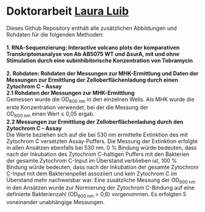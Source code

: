 # Doktorarbeit [Laura Luib](Laura.Luib@med.uni-tuebingen.de)

Dieses Github Repository enthält alle zusätzlichen Abbildungen und Rohdaten für die folgenden Methoden: <br/>
<br/>
**1. RNA-Sequenzierung: Interactive volcano plots der komparativen Transkriptomanalyse von Ab AB5075 WT und ΔsurA, mit und ohne Stimulation durch eine subinhibitorische Konzentration von Tobramycin** <br/>
<br/>
**2. Rohdaten: Rohdaten der Messungen zur MHK-Ermittlung und Daten der Messungen zur Ermittlung der Zelloberflächenladung durch einen Zytochrom C – Assay** <br/>
**2.1 Rohdaten der Messungen zur MHK-Ermittlung** <br/>
Gemessen wurde die OD<sub>600 nm</sub> in den einzelnen Wells. Als MHK wurde die erste Konzentration verwendet, bei der die Messung der <br/>OD<sub>600 nm</sub> einen Wert ≤ 0,05 ergab. <br/>
**2.2  Messungen zur Ermittlung der Zelloberflächenladung durch den Zytochrom C – Assay** <br/>
Die Werte beziehen sich auf die bei 530 nm ermittelte Extinktion des mit Zytochrom C versetzten Assay-Puffers. Die Messung der Extinktion erfolgte in allen Ansätzen ebenfalls bei 530 nm. 0 % Bindung würde bedeuten, dass nach der Inkubation des Zytochrom C-haltigen Puffers mit den Bakterien der gesamte Zytochrom C-Input im Überstand verblieben ist, 100 % Bindung würde bedeuten, dass nach der Inkubation der gesamte Zytochrom C-Input mit dem Bakterienpellet assoziiert und kein Zytochrom C im Überstand mehr nachweisbar war. Eine zusätzliche Messung der OD<sub>600 nm</sub> in den Ansätzen wurde zur Normierung der Zytochrom C-Bindung auf eine definierte Bakterienzahl (OD<sub>600 nm</sub> = 0,6) vorgenommen. Es erfolgten 5 voneinander unabhängige Messungen.
